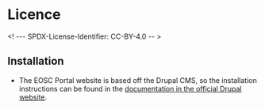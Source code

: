 # Licence

<! --- SPDX-License-Identifier: CC-BY-4.0  -- >

## Installation

- The EOSC Portal website is based off the Drupal CMS, so the installation instructions can be found in the [documentation in the official Drupal website](https://www.drupal.org/docs/user_guide/en/installation-chapter.html).

